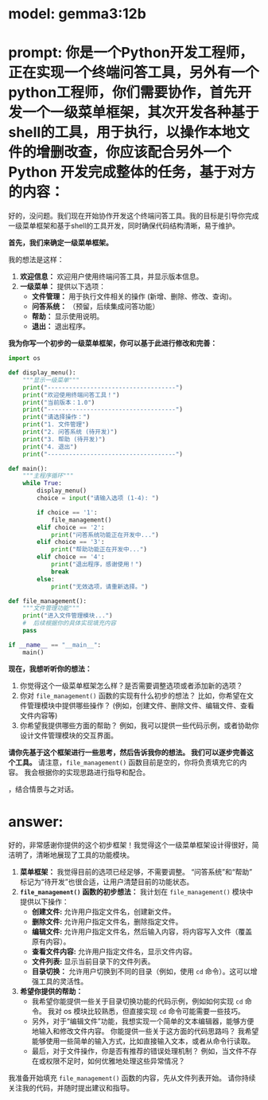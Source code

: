 # model: gemma3:12b
# prompt: 你是一个Python开发工程师，正在实现一个终端问答工具，另外有一个python工程师，你们需要协作，首先开发一个一级菜单框架，其次开发各种基于shell的工具，用于执行，以操作本地文件的增删改查，你应该配合另外一个Python 开发完成整体的任务，基于对方的内容：
好的，没问题。我们现在开始协作开发这个终端问答工具。我的目标是引导你完成一级菜单框架和基于shell的工具开发，同时确保代码结构清晰，易于维护。

**首先，我们来确定一级菜单框架。**

我的想法是这样：

1.  **欢迎信息：** 欢迎用户使用终端问答工具，并显示版本信息。
2.  **一级菜单：** 提供以下选项：
    *   **文件管理：**  用于执行文件相关的操作 (新增、删除、修改、查询)。
    *   **问答系统：**  （预留，后续集成问答功能）
    *   **帮助：**  显示使用说明。
    *   **退出：**  退出程序。

**我为你写一个初步的一级菜单框架，你可以基于此进行修改和完善：**

```python
import os

def display_menu():
    """显示一级菜单"""
    print("------------------------------------")
    print("欢迎使用终端问答工具！")
    print("当前版本：1.0")
    print("------------------------------------")
    print("请选择操作：")
    print("1. 文件管理")
    print("2. 问答系统 (待开发)")
    print("3. 帮助 (待开发)")
    print("4. 退出")
    print("------------------------------------")

def main():
    """主程序循环"""
    while True:
        display_menu()
        choice = input("请输入选项 (1-4): ")

        if choice == '1':
            file_management()
        elif choice == '2':
            print("问答系统功能正在开发中...")
        elif choice == '3':
            print("帮助功能正在开发中...")
        elif choice == '4':
            print("退出程序，感谢使用！")
            break
        else:
            print("无效选项，请重新选择。")

def file_management():
    """文件管理功能"""
    print("进入文件管理模块...")
    #  后续根据你的具体实现填充内容
    pass

if __name__ == "__main__":
    main()
```

**现在，我想听听你的想法：**

1.  你觉得这个一级菜单框架怎么样？是否需要调整选项或者添加新的选项？
2.  你对 `file_management()` 函数的实现有什么初步的想法？ 比如，你希望在文件管理模块中提供哪些操作？ (例如，创建文件、删除文件、编辑文件、查看文件内容等)
3.  你希望我提供哪些方面的帮助？ 例如，我可以提供一些代码示例，或者协助你设计文件管理模块的交互界面。

**请你先基于这个框架进行一些思考，然后告诉我你的想法。 我们可以逐步完善这个工具。**  请注意，`file_management()` 函数目前是空的，你将负责填充它的内容。 我会根据你的实现思路进行指导和配合。

，结合情景与之对话。
# answer: 
 好的，非常感谢你提供的这个初步框架！我觉得这个一级菜单框架设计得很好，简洁明了，清晰地展现了工具的功能模块。

1. **菜单框架：** 我觉得目前的选项已经足够，不需要调整。 “问答系统”和“帮助” 标记为“待开发”也很合适，让用户清楚目前的功能状态。
2. **`file_management()` 函数的初步想法：** 我计划在 `file_management()` 模块中提供以下操作：
    *   **创建文件:**  允许用户指定文件名，创建新文件。
    *   **删除文件:**  允许用户指定文件名，删除指定文件。
    *   **编辑文件:**  允许用户指定文件名，然后输入内容，将内容写入文件（覆盖原有内容）。
    *   **查看文件内容:**  允许用户指定文件名，显示文件内容。
    *   **文件列表:**  显示当前目录下的文件列表。
    *   **目录切换：** 允许用户切换到不同的目录（例如，使用 `cd` 命令）。这可以增强工具的灵活性。
3. **希望你提供的帮助：**  
    *   我希望你能提供一些关于目录切换功能的代码示例，例如如何实现 `cd` 命令。 我对 os 模块比较熟悉，但直接实现 `cd` 命令可能需要一些技巧。
    *   另外，对于“编辑文件”功能，我想实现一个简单的文本编辑器，能够方便地输入和修改文件内容。 你能提供一些关于这方面的代码思路吗？ 我希望能够使用一些简单的输入方式，比如直接输入文本，或者从命令行读取。
    *   最后，对于文件操作，你是否有推荐的错误处理机制？ 例如，当文件不存在或权限不足时，如何优雅地处理这些异常情况？

我准备开始填充 `file_management()` 函数的内容，先从文件列表开始。  请你持续关注我的代码，并随时提出建议和指导。

